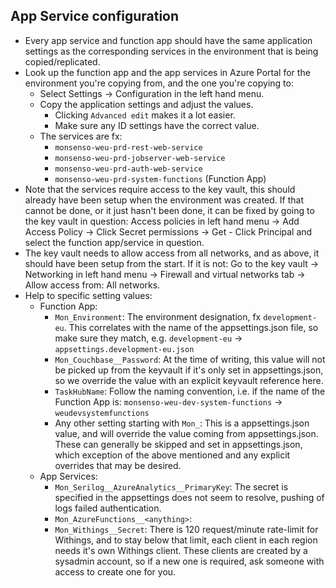 ## App Service configuration

- Every app service and function app should have the same application settings as the
  corresponding services in the environment that is being copied/replicated.
- Look up the function app and the app services in Azure Portal for the environment you're copying from, and the one you're copying to:
  - Select Settings -> Configuration in the left hand menu.
  - Copy the application settings and adjust the values.
    - Clicking `Advanced edit` makes it a lot easier.
    - Make sure any ID settings have the correct value.
  - The services are fx:
    - `monsenso-weu-prd-rest-web-service`
    - `monsenso-weu-prd-jobserver-web-service`
    - `monsenso-weu-prd-auth-web-service`
    - `monsenso-weu-prd-system-functions` (Function App)
- Note that the services require access to the key vault, this should already have been setup
  when the environment was created. If that cannot be done, or it just hasn't been done, it can
  be fixed by going to the key vault in question: Access policies in left hand menu -> Add Access Policy -> Click Secret permissions -> Get - Click Principal and select the function app/service in question.
- The key vault needs to allow access from all networks, and as above, it should have been
  setup from the start. If it is not: Go to the key vault -> Networking in left hand menu -> Firewall and virtual networks tab -> Allow access from: All networks.
- Help to specific setting values:
  - Function App:
    - `Mon_Environment`: The environment designation, fx `development-eu`. This correlates with
      the name of the appsettings.json file, so make sure they match, e.g.
      `development-eu` -> `appsettings.development-eu.json`
    - `Mon_Couchbase__Password`: At the time of writing, this value will not be picked up from
      the keyvault if it's only set in appsettings.json, so we override the value with an explicit
      keyvault reference here.
    - `TaskHubName`: Follow the naming convention, i.e. if the name of the Function App is:
      `monsenso-weu-dev-system-functions` -> `weudevsystemfunctions`
    - Any other setting starting with `Mon_`: This is a appsettings.json value, and will override
      the value coming from appsettings.json. These can generally be skipped and set in appsettings.json, which exception of the above mentioned and any explicit overrides that may be desired.
  - App Services:
    - `Mon_Serilog__AzureAnalytics__PrimaryKey`: The secret is specified in the appsettings does not seem to resolve, pushing of logs failed authentication.
    - `Mon_AzureFunctions__<anything>`:
    - `Mon_Withings__Secret`: There is 120 request/minute rate-limit for Withings, and to stay
      below that limit, each client in each region needs it's own Withings client. These clients
      are created by a sysadmin account, so if a new one is required, ask someone with access to
      create one for you.
